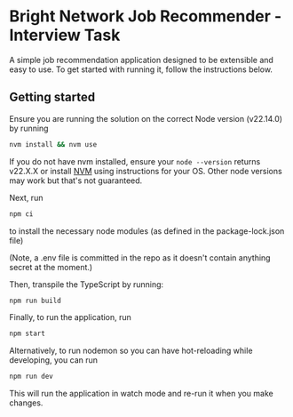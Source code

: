 # Bright Network Job Recommender - Interview Task

A simple job recommendation application designed to be extensible and easy to use. To get started with running it, follow the instructions below.

## Getting started

Ensure you are running the solution on the correct Node version (v22.14.0) by running

```sh
nvm install && nvm use
```

If you do not have nvm installed, ensure your `node --version` returns v22.X.X or install [NVM](https://github.com/nvm-sh/nvm?tab=readme-ov-file#installing-and-updating) using instructions for your OS. Other node versions may work but that's not guaranteed.

Next, run

```sh
npm ci
```

to install the necessary node modules (as defined in the package-lock.json file)

(Note, a .env file is committed in the repo as it doesn't contain anything secret at the moment.)

Then, transpile the TypeScript by running:

```sh
npm run build
```

Finally, to run the application, run

```sh
npm start
```

Alternatively, to run nodemon so you can have hot-reloading while developing, you can run

```sh
npm run dev
```

This will run the application in watch mode and re-run it when you make changes.
